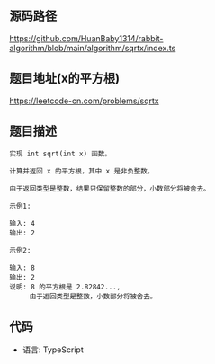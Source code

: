 ## 源码路径

https://github.com/HuanBaby1314/rabbit-algorithm/blob/main/algorithm/sqrtx/index.ts

## 题目地址(x的平方根)

https://leetcode-cn.com/problems/sqrtx

## 题目描述

```
实现 int sqrt(int x) 函数。

计算并返回 x 的平方根，其中 x 是非负整数。

由于返回类型是整数，结果只保留整数的部分，小数部分将被舍去。

示例1:

输入: 4
输出: 2

示例2:

输入: 8
输出: 2
说明: 8 的平方根是 2.82842..., 
     由于返回类型是整数，小数部分将被舍去。
```

## 代码

- 语言: TypeScript

```typescript

```
